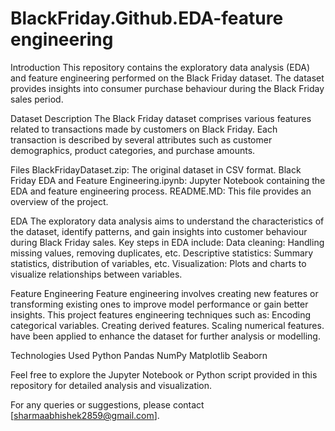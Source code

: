 # BlackFriday.Github.EDA-feature engineering

Introduction
This repository contains the exploratory data analysis (EDA) and feature engineering performed on the Black Friday dataset. The dataset provides insights into consumer purchase behaviour during the Black Friday sales period.

Dataset Description
The Black Friday dataset comprises various features related to transactions made by customers on Black Friday. Each transaction is described by several attributes such as customer demographics, product categories, and purchase amounts.

Files
BlackFridayDataset.zip: The original dataset in CSV format.
Black Friday EDA and Feature Engineering.ipynb: Jupyter Notebook containing the EDA and feature engineering process.
README.MD: This file provides an overview of the project.

EDA
The exploratory data analysis aims to understand the characteristics of the dataset, identify patterns, and gain insights into customer behaviour during Black Friday sales. Key steps in EDA include:
Data cleaning: Handling missing values, removing duplicates, etc.
Descriptive statistics: Summary statistics, distribution of variables, etc.
Visualization: Plots and charts to visualize relationships between variables.

Feature Engineering
Feature engineering involves creating new features or transforming existing ones to improve model performance or gain better insights. This project features engineering techniques such as:
Encoding categorical variables.
Creating derived features.
Scaling numerical features.
have been applied to enhance the dataset for further analysis or modelling.

Technologies Used
Python
Pandas
NumPy
Matplotlib
Seaborn

Feel free to explore the Jupyter Notebook or Python script provided in this repository for detailed analysis and visualization.

For any queries or suggestions, please contact [sharmaabhishek2859@gmail.com].

